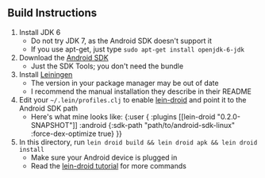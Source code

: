 ## Build Instructions

1. Install JDK 6
	- Do not try JDK 7, as the Android SDK doesn't support it
	- If you use apt-get, just type `sudo apt-get install openjdk-6-jdk`
2. Download the [Android SDK](http://developer.android.com/sdk/index.html)
	- Just the SDK Tools; you don't need the bundle
3. Install [Leiningen](https://github.com/technomancy/leiningen)
	- The version in your package manager may be out of date
	- I recommend the manual installation they describe in their README
4. Edit your `~/.lein/profiles.clj` to enable [lein-droid](https://github.com/alexander-yakushev/lein-droid) and point it to the Android SDK path
	- Here's what mine looks like:
    {:user {
        :plugins [[lein-droid "0.2.0-SNAPSHOT"]]
        :android {:sdk-path "path/to/android-sdk-linux" :force-dex-optimize true}
    }}
5. In this directory, run `lein droid build && lein droid apk && lein droid install`
	- Make sure your Android device is plugged in
	- Read the [lein-droid tutorial](https://github.com/clojure-android/lein-droid/wiki/Tutorial) for more commands
